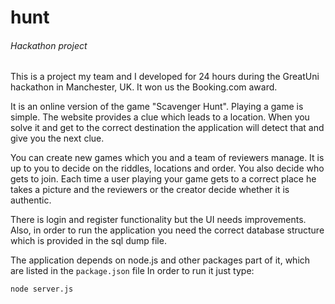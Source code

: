 # hunt
###### Hackathon project 
This is a project my team and I developed for 24 hours during the GreatUni hackathon in Manchester, UK. It won us the Booking.com award.

It is an online version of the game "Scavenger Hunt". Playing a game is simple. The website provides a clue which leads to a location. When you solve it and get to the correct destination the application will detect that and give you the next clue.

You can create new games which you and a team of reviewers manage. It is up to you to decide on the riddles, locations and order. You also decide who gets to join. Each time a user playing your game gets to a correct place he takes a picture and the reviewers or the creator decide whether it is authentic. 

There is login and register functionality but the UI needs improvements. Also, in order to run the application you need the correct database structure which is provided in the sql dump file.

The application depends on node.js and other packages part of it, which are listed in the `package.json` file
In order to run it just type:
```
node server.js
```
